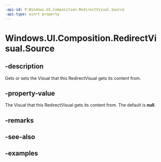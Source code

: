 ```yaml
---
-api-id: P:Windows.UI.Composition.RedirectVisual.Source
-api-type: winrt property
---
```


<!-- Property syntax.
public Visual Source { get;  set; }
-->

# Windows.UI.Composition.RedirectVisual.Source

## -description

Gets or sets the Visual that this RedirectVisual gets its content from.

## -property-value

The Visual that this RedirectVisual gets its content from. The default is **null**.

## -remarks

## -see-also

## -examples

